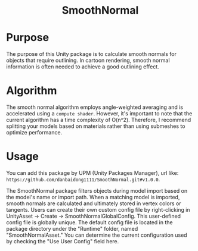 <div align="center">
  
  # SmoothNormal
</div>

# Purpose
The purpose of this Unity package is to calculate smooth normals for objects that require outlining. In cartoon rendering, smooth normal information is often needed to achieve a good outlining effect.
# Algorithm
The smooth normal algorithm employs angle-weighted averaging and is accelerated using a `compute shader`. However, it's important to note that the current algorithm has a time complexity of O(n^2). Therefore, I recommend splitting your models based on materials rather than using submeshes to optimize performance.
# Usage
You can add this package by UPM (Unity Packages Manager), url like: `https://github.com/danbaidong1111/SmoothNormal.git#v1.0.0`.

The SmoothNormal package filters objects during model import based on the model's name or import path. When a matching model is imported, smooth normals are calculated and ultimately stored in vertex colors or tangents. Users can create their own custom config file by right-clicking in UnityAsset -> Create -> SmoothNormalGlobalConfig. This user-defined config file is globally unique. The default config file is located in the package directory under the "Runtime" folder, named "SmoothNormalAsset." You can determine the current configuration used by checking the "Use User Config" field here.
